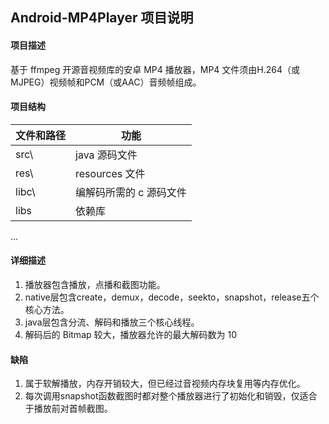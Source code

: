 ## Android-MP4Player 项目说明

#### 项目描述
  基于 ffmpeg 开源音视频库的安卓 MP4 播放器，MP4 文件须由H.264（或MJPEG）视频帧和PCM（或AAC）音频帧组成。
  
#### 项目结构
   文件和路径 | 功能
   -----------|-----------
   src\ | java 源码文件
   res\ | resources 文件
   libc\ | 编解码所需的 c 源码文件
   libs | 依赖库
   ...
  
#### 详细描述
  1. 播放器包含播放，点播和截图功能。
  2. native层包含create，demux，decode，seekto，snapshot，release五个核心方法。
  3. java层包含分流、解码和播放三个核心线程。
  4. 解码后的 Bitmap 较大，播放器允许的最大解码数为 10
  
#### 缺陷
  1. 属于软解播放，内存开销较大，但已经过音视频内存块复用等内存优化。
  2. 每次调用snapshot函数截图时都对整个播放器进行了初始化和销毁，仅适合于播放前对首帧截图。
